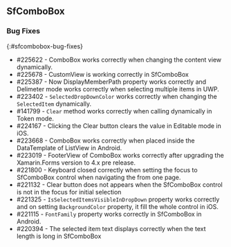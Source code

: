 ## SfComboBox

### Bug Fixes
{:#sfcombobox-bug-fixes}

* \#225622 - ComboBox works correctly when changing the content view dynamically.
* \#225678 - CustomView is working correctly in SfComboBox
* \#225387 - Now DisplayMemberPath property works correctly and Delimeter mode works correctly when selecting multiple items in UWP.
* \#223402 - `SelectedDropDownColor` works correctly when changing the `SelectedItem` dynamically.
* \#141799 - `Clear` method works correctly when calling dynamically in Token mode.
* \#224167 -  Clicking the Clear button clears the value in Editable mode in iOS.
* \#223668 - ComboBox works correctly when placed inside the DataTemplate of ListView in Android.
* \#223019 - FooterView of ComboBox works correctly after upgrading the Xamarin.Forms version to 4.x pre release.
* \#221800 - Keyboard closed correctly when setting the focus to SfComboBox control when navigating the from one page.
* \#221132 - Clear button does not appears when the SfComboBox control is not in the focus for initial selection
* \#221325 - `IsSelectedItemsVisibleInDropDown` property works correctly and on setting `BackgroundColor` property, it fill the whole control in iOS.
* \#221115 - `FontFamily` property works correctly in SfComboBox in Android.
* \#220394 -  The selected item text displays correctly when the text length is long in SfComboBox 